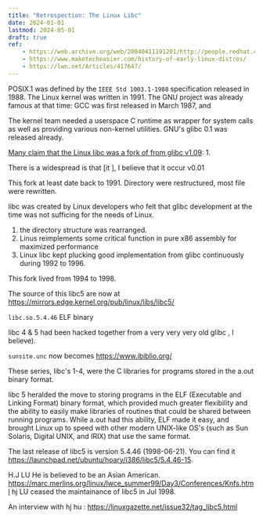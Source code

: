 ```yaml
---
title: "Retrospection: The Linux Libc"
date: 2024-01-01
lastmod: 2024-05-01
draft: true
ref:
    - https://web.archive.org/web/20040411191201/http://people.redhat.com/~sopwith/old/glibc-vs-libc5.html
    - https://www.maketecheasier.com/history-of-early-linux-distros/
    - https://lwn.net/Articles/417647/
---
```


POSIX.1 was defined by the `IEEE Std 1003.1-1988` specification released in 1988.
The Linux kernel was written in 1991.
The GNU project was already famous at that time: GCC was first released in March 1987, and 

The kernel team needed a userspace C runtime as wrapper for system calls as well as providing various non-kernel utilities.
GNU's glibc 0.1 was released already.

[Many claim that the Linux libc was a fork of from glibc v1.09](https://web.archive.org/web/20040411191201/http://people.redhat.com/~sopwith/old/glibc-vs-libc5.html):
1. 

There is a widespread is that [it ], I believe that it occur v0.01


This fork at least date back to 1991. Directory were restructured, most file were rewritten.

<!-- at some point before glibc 1.09. (glibc 1.09 was released in) -->


<!-- Older versions of libc were apparently shipped tightly coupled with gcc, under the names “jump4?.tar” – if you have one of these tarballs lying around on an old SLS, Slackware, MCC, TAMU, or root/boot set, I’d love to have a copy of it. -->

libc was created by Linux developers who felt that glibc development at the time was not sufficing for the needs of Linux.
1. the directory structure was rearranged.
2. Linus reimplements some critical function in pure x86 assembly for maximized performance
3. Linux libc kept plucking good implementation from glibc continuously during 1992 to 1996.

This fork lived from 1994 to 1998.

The source of this libc5 are now at https://mirrors.edge.kernel.org/pub/linux/libs/libc5/

`libc.so.5.4.46` ELF binary

libc 4 & 5 had been hacked together from a very very very old glibc , I believe).

`sunsite.unc` now becomes https://www.ibiblio.org/

These series, libc's 1-4, were the C libraries for programs stored in the a.out binary format.

libc 5 heralded the move to storing programs in the ELF (Executable and Linking Format) binary format, which provided much greater flexibility and the ability to easily make libraries of routines that could be shared between running programs. While a.out had this ability, ELF made it easy, and brought Linux up to speed with other modern UNIX-like OS's (such as Sun Solaris, Digital UNIX, and IRIX) that use the same format.

The last release of libc5 is version 5.4.46 (1998-06-21). You can find it 
https://launchpad.net/ubuntu/hoary/i386/libc5/5.4.46-15. 

H.J LU He is believed to be an Asian American.
https://marc.merlins.org/linux/lwce_summer99/Day3/Conferences/Knfs.html
hj LU ceased the maintainance of libc5 in Jul 1998.


An interview with hj hu : https://linuxgazette.net/issue32/tag_libc5.html